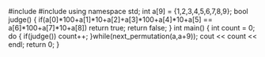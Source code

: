 #include <iostream>
#include <algorithm>
using namespace std;
int a[9] = {1,2,3,4,5,6,7,8,9};
bool judge()
{
    if(a[0]*100+a[1]*10+a[2]+a[3]*100+a[4]*10+a[5] == a[6]*100+a[7]*10+a[8])
        return true;
    return false;
}
int main()
{
    int count = 0;
    do
    {
        if(judge())
            count++;
    }while(next_permutation(a,a+9));
    cout << count << endl;
    return 0;
}
